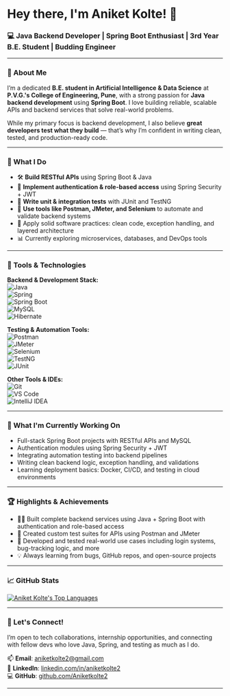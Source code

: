 # Hey there, I'm Aniket Kolte! 👋  
### 💻 Java Backend Developer | Spring Boot Enthusiast | 3rd Year B.E. Student | Budding Engineer

---

### 🧠 About Me  
I’m a dedicated **B.E. student in Artificial Intelligence & Data Science** at **P.V.G.'s College of Engineering, Pune**, with a strong passion for **Java backend development** using **Spring Boot**. I love building reliable, scalable APIs and backend services that solve real-world problems.

While my primary focus is backend development, I also believe **great developers test what they build** — that’s why I’m confident in writing clean, tested, and production-ready code.

---

### 💼 What I Do
- 🛠️ **Build RESTful APIs** using Spring Boot & Java  
- 🔐 **Implement authentication & role-based access** using Spring Security + JWT  
- 🧪 **Write unit & integration tests** with JUnit and TestNG  
- 🔄 **Use tools like Postman, JMeter, and Selenium** to automate and validate backend systems  
- 🧰 Apply solid software practices: clean code, exception handling, and layered architecture  
- 📊 Currently exploring microservices, databases, and DevOps tools

---

### 🔧 Tools & Technologies

**Backend & Development Stack:**  
![Java](https://img.shields.io/badge/-Java-007396?style=for-the-badge&logo=java&logoColor=white)  
![Spring](https://img.shields.io/badge/-Spring-6DB33F?style=for-the-badge&logo=spring&logoColor=white)  
![Spring Boot](https://img.shields.io/badge/-Spring%20Boot-6DB33F?style=for-the-badge&logo=springboot&logoColor=white)  
![MySQL](https://img.shields.io/badge/-MySQL-4479A1?style=for-the-badge&logo=mysql&logoColor=white)  
![Hibernate](https://img.shields.io/badge/-Hibernate-59666C?style=for-the-badge&logo=hibernate&logoColor=white)

**Testing & Automation Tools:**  
![Postman](https://img.shields.io/badge/-Postman-FF6C37?style=for-the-badge&logo=postman&logoColor=white)  
![JMeter](https://img.shields.io/badge/-JMeter-D22128?style=for-the-badge&logo=apachejmeter&logoColor=white)  
![Selenium](https://img.shields.io/badge/-Selenium-43B02A?style=for-the-badge&logo=selenium&logoColor=white)  
![TestNG](https://img.shields.io/badge/-TestNG-FF8C00?style=for-the-badge&logo=testng&logoColor=white)  
![JUnit](https://img.shields.io/badge/-JUnit-25A162?style=for-the-badge&logo=junit5&logoColor=white)

**Other Tools & IDEs:**  
![Git](https://img.shields.io/badge/-Git-F05032?style=for-the-badge&logo=git&logoColor=white)  
![VS Code](https://img.shields.io/badge/-VS%20Code-007ACC?style=for-the-badge&logo=visualstudiocode&logoColor=white)  
![IntelliJ IDEA](https://img.shields.io/badge/-IntelliJ%20IDEA-000000?style=for-the-badge&logo=intellijidea&logoColor=white)

---

### 🚀 What I'm Currently Working On
- Full-stack Spring Boot projects with RESTful APIs and MySQL  
- Authentication modules using Spring Security + JWT  
- Integrating automation testing into backend pipelines  
- Writing clean backend logic, exception handling, and validations  
- Learning deployment basics: Docker, CI/CD, and testing in cloud environments

---

### 🏆 Highlights & Achievements
- 👨‍💻 Built complete backend services using Java + Spring Boot with authentication and role-based access  
- 🧪 Created custom test suites for APIs using Postman and JMeter  
- 🧠 Developed and tested real-world use cases including login systems, bug-tracking logic, and more  
- 💡 Always learning from bugs, GitHub repos, and open-source projects  

---

### 📈 GitHub Stats

[![Aniket Kolte's Top Languages](https://github-readme-stats.vercel.app/api/top-langs?username=Aniketkolte2&hide=blade,jupyter%20notebook,shell,batchfile,dockerfile&theme=algolia&show_icons=true)](https://github.com/Aniketkolte2)

---

### 💬 Let's Connect!
I’m open to tech collaborations, internship opportunities, and connecting with fellow devs who love Java, Spring, and testing as much as I do.

📫 **Email**: aniketkolte2@gmail.com  
🔗 **LinkedIn**: [linkedin.com/in/aniketkolte2](https://linkedin.com/in/aniketkolte2)  
💻 **GitHub**: [github.com/Aniketkolte2](https://github.com/Aniketkolte2)

---

